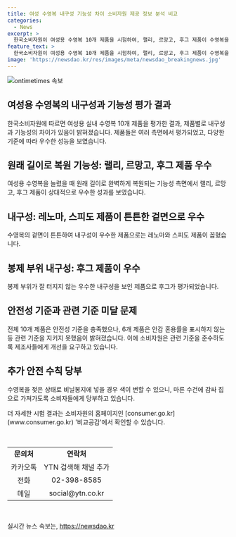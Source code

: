 ```yaml
---
title: 여성 수영복 내구성 기능성 차이 소비자원 제공 정보 분석 비교
categories:
  - News
excerpt: >
  한국소비자원이 여성용 수영복 10개 제품을 시험하여, 랠리, 르망고, 후그 제품이 수영복을 늘렸을 때 원래 길이로 되돌아오는 기능성이 우수하며, 레노마와 스피도 제품이 겉면이 튼튼해 내구성이 좋았다고 밝혔습니다. 또한, 후그 제품은 봉제 부위가 잘 터지지 않았으며, 안전성 기준은 모든 제품에서 충족되었으나, 안감 혼용률 표시 등에서 개선이 필요하다고 지적했습니다. 소비자원은 수영복 구매 후 젖은 상태로 비닐봉지에 넣으면 색이 변할 수 있으니 마른 수건으로 감싸져 집으로 가져가도록 당부했습니다.
feature_text: >
  한국소비자원이 여성용 수영복 10개 제품을 시험하여, 랠리, 르망고, 후그 제품이 수영복을 늘렸을 때 원래 길이로 되돌아오는 기능성이 우수하며, 레노마와 스피도 제품이 겉면이 튼튼해 내구성이 좋았다고 밝혔습니다. 또한, 후그 제품은 봉제 부위가 잘 터지지 않았으며, 안전성 기준은 모든 제품에서 충족되었으나, 안감 혼용률 표시 등에서 개선이 필요하다고 지적했습니다. 소비자원은 수영복 구매 후 젖은 상태로 비닐봉지에 넣으면 색이 변할 수 있으니 마른 수건으로 감싸져 집으로 가져가도록 당부했습니다.
image: 'https://newsdao.kr/res/images/meta/newsdao_breakingnews.jpg'
---
```


<p><img src="https://newsdao.kr/res/images/meta/newsdao_breakingnews.jpg" alt="ontimetimes 속보" /></p>

<h2>여성용 수영복의 내구성과 기능성 평가 결과</h2>

<p>한국소비자원에 따르면 여성용 실내 수영복 10개 제품을 평가한 결과, 제품별로 내구성과 기능성의 차이가 있음이 밝혀졌습니다. 제품들은 여러 측면에서 평가되었고, 다양한 기준에 따라 우수한 성능을 보였습니다.</p>

<h2>원래 길이로 복원 기능성: 랠리, 르망고, 후그 제품 우수</h2>

<p data-ke-size="size16">여성용 수영복을 늘렸을 때 원래 길이로 완벽하게 복원되는 기능성 측면에서 랠리, 르망고, 후그 제품이 상대적으로 우수한 성과를 보였습니다.</p>

<h2>내구성: 레노마, 스피도 제품이 튼튼한 겉면으로 우수</h2>

<p data-ke-size="size16">수영복의 겉면이 튼튼하여 내구성이 우수한 제품으로는 레노마와 스피도 제품이 꼽혔습니다.</p>

<h2>봉제 부위 내구성: 후그 제품이 우수</h2>

<p data-ke-size="size16">봉제 부위가 잘 터지지 않는 우수한 내구성을 보인 제품으로 후그가 평가되었습니다.</p>

<h2>안전성 기준과 관련 기준 미달 문제</h2>

<p data-ke-size="size16">전체 10개 제품은 안전성 기준을 충족했으나, 6개 제품은 안감 혼용률을 표시하지 않는 등 관련 기준을 지키지 못했음이 밝혀졌습니다. 이에 소비자원은 관련 기준을 준수하도록 제조사들에게 개선을 요구하고 있습니다.</p>

<h2>추가 안전 수칙 당부</h2>

<p data-ke-size="size16">수영복을 젖은 상태로 비닐봉지에 넣을 경우 색이 변할 수 있으니, 마른 수건에 감싸 집으로 가져가도록 소비자들에게 당부하고 있습니다.</p>

<p data-ke-size="size16">더 자세한 시험 결과는 소비자원의 홈페이지인 [consumer.go.kr](www.consumer.go.kr) '비교공감'에서 확인할 수 있습니다.</p>

<p data-ke-size="size16">&nbsp;</p>

<table>
  <tbody>
    <tr>
      <td style="text-align: center; height: 17px;"><b>문의처</b></td>
      <td style="text-align: center; height: 17px;"><b>연락처</b></td>
    </tr>
    <tr>
      <td style="text-align: center;">카카오톡</td>
      <td style="text-align: center;">YTN 검색해 채널 추가</td>
    </tr>
    <tr>
      <td style="text-align: center;">전화</td>
      <td style="text-align: center;">02-398-8585</td>
    </tr>
    <tr>
      <td style="text-align: center;">메일</td>
      <td style="text-align: center;">social@ytn.co.kr</td>
    </tr>
  </tbody>
</table>

<p data-ke-size="size16">&nbsp;</p>
실시간 뉴스 속보는, <a href="https://newsdao.kr" rel="dofollow">https://newsdao.kr</a>


